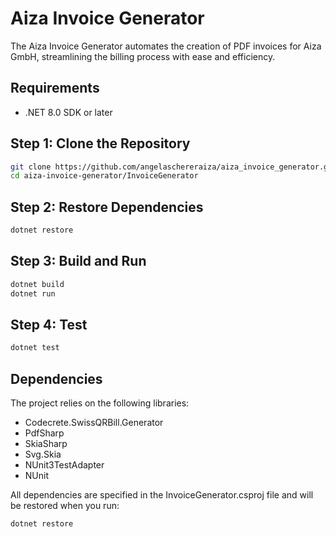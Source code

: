 # Aiza Invoice Generator

The Aiza Invoice Generator automates the creation of PDF invoices for Aiza GmbH, streamlining the billing process with ease and efficiency.

## Requirements
- .NET 8.0 SDK or later

## Step 1: Clone the Repository
```bash
git clone https://github.com/angelaschereraiza/aiza_invoice_generator.git
cd aiza-invoice-generator/InvoiceGenerator
```

## Step 2: Restore Dependencies
```bash
dotnet restore
```

## Step 3: Build and Run
```bash
dotnet build
dotnet run
```

## Step 4: Test
```bash
dotnet test
```

## Dependencies
The project relies on the following libraries:

* Codecrete.SwissQRBill.Generator
* PdfSharp
* SkiaSharp
* Svg.Skia
* NUnit3TestAdapter
* NUnit

All dependencies are specified in the InvoiceGenerator.csproj file and will be restored when you run:

```bash
dotnet restore
```